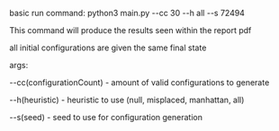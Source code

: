 basic run command: python3 main.py --cc 30 --h all --s 72494

This command will produce the results seen within the report pdf

all initial configurations are given the same final state

args:

--cc(configurationCount) - amount of valid configurations to generate 

--h(heuristic) - heuristic to use (null, misplaced, manhattan, all)

--s(seed) - seed to use for configuration generation